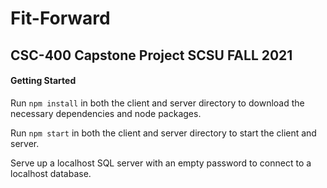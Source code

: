 # Fit-Forward

## CSC-400 Capstone Project SCSU FALL 2021

#### Getting Started

Run `npm install` in both the client and server directory to download the necessary dependencies and node packages.

Run `npm start` in both the client and server directory to start the client and server.

Serve up a localhost SQL server with an empty password to connect to a localhost database.
